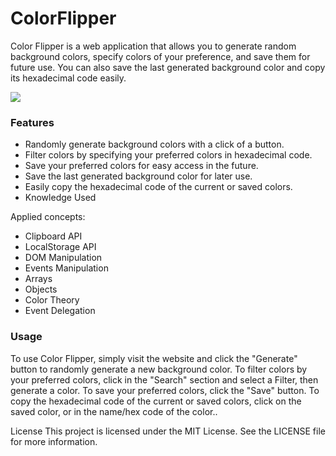 # ColorFlipper
Color Flipper is a web application that allows you to generate random background colors, specify colors of your preference, and save them for future use. You can also save the last generated background color and copy its hexadecimal code easily.

![](/rsc/Color-Flipper-Review.png)
### Features
- Randomly generate background colors with a click of a button.
- Filter colors by specifying your preferred colors in hexadecimal code.
- Save your preferred colors for easy access in the future.
- Save the last generated background color for later use.
- Easily copy the hexadecimal code of the current or saved colors.
- Knowledge Used

Applied concepts:

- Clipboard API
- LocalStorage API
- DOM Manipulation
- Events Manipulation
- Arrays
- Objects
- Color Theory
- Event Delegation

### Usage
To use Color Flipper, simply visit the website and click the "Generate" button to randomly generate a new background color. To filter colors by your preferred colors, click in the "Search" section and select a Filter, then generate a color. To save your preferred colors, click the "Save" button. To copy the hexadecimal code of the current or saved colors, click on the saved color, or in the name/hex code of the color..

License
This project is licensed under the MIT License. See the LICENSE file for more information.
